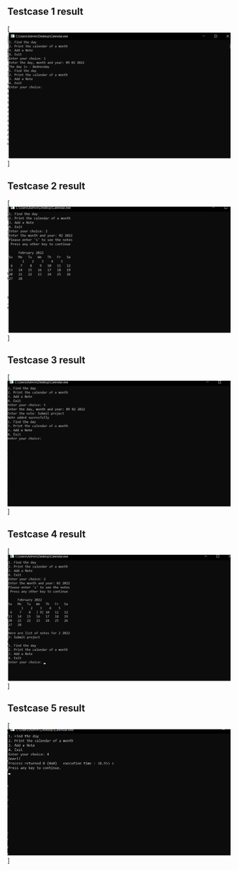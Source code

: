 ## Testcase 1 result
[![Testcase1](https://github.com/sowmyavnaik/sowmyavnaik-M1_ProjectGoal_Application/blob/main/6_ImagesandVideos/Testcase%201.png)]

## Testcase 2 result
[![Testcase1](https://github.com/sowmyavnaik/sowmyavnaik-M1_ProjectGoal_Application/blob/main/6_ImagesandVideos/Testcase%202.png)]

## Testcase 3 result
[![Testcase1](https://github.com/sowmyavnaik/sowmyavnaik-M1_ProjectGoal_Application/blob/main/6_ImagesandVideos/Testcase%203.png)]

## Testcase 4 result
[![Testcase1](https://github.com/sowmyavnaik/sowmyavnaik-M1_ProjectGoal_Application/blob/main/6_ImagesandVideos/Testcase%204.png)]

## Testcase 5 result
[![Testcase1](https://github.com/sowmyavnaik/sowmyavnaik-M1_ProjectGoal_Application/blob/main/6_ImagesandVideos/Testcase%205.png)]